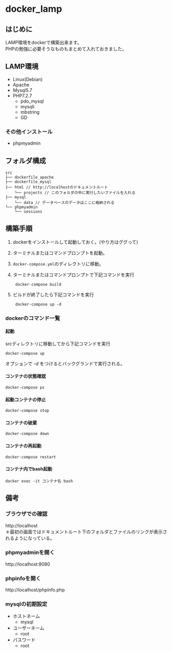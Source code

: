 # docker_lamp  
  
## はじめに  
LAMP環境をdockerで構築出来ます。  
PHPの勉強に必要そうなものもまとめて入れておきました。  
  
## LAMP環境  
- Linux(Debian)  
- Apache  
- Mysql5.7  
- PHP7.2.7  
	- pdo_mysql  
	- mysqli  
	- mbstring  
	- GD  
  
### その他インストール  
- phpmyadmin  
  
## フォルダ構成  
  
    src  
	├── dockerfile_apache  
	├── dockerfile_mysql  
	├── html // http://localhostのドキュメントルート  
	    └── projects // このフォルダの中に実行したいファイルを入れる  
    ├── mysql  
	    └── data // データベースのデータはここに格納される  
	└── phpmyadmin  
	    └── sessions  

## 構築手順  
1. dockerをインストールして起動しておく。(やり方はググって)  
2. ターミナルまたはコマンドプロンプトを起動。  
3. `docker-compose.yml`のディレクトリに移動。  
4. ターミナルまたはコマンドプロンプトで下記コマンドを実行  
  
    	docker-compose build  
  
5. ビルドが終了したら下記コマンドを実行  
  
    	docker-compose up -d  
  
### dockerのコマンド一覧  
#### 起動  
srcディレクトリに移動してから下記コマンドを実行  
  
    docker-compose up  
  
オプションで *-d* をつけるとバックグランドで実行される。  
  
#### コンテナの状態確認  
    docker-compose ps  
  
#### 起動コンテナの停止  
    docker-compose stop  
  
#### コンテナの破棄  
    docker-compose down  
  
#### コンテナの再起動  
    docker-compose restart  
  
#### コンテナ内でbash起動  
    docker exec -it コンテナ名 bash  
  
## 備考  
### ブラウザでの確認  
http://localhost  
＊最初の画面ではドキュメントルート下のフォルダとファイルのリンクが表示されるようになっている。  
  
### phpmyadminを開く  
http://localhost:8080  
  
### phpinfoを開く  
http://localhost/phpinfo.php  
  
### mysqlの初期設定  
- ホストネーム
	- mysql  
- ユーザーネーム
	- root  
- パスワード  
	- root  
